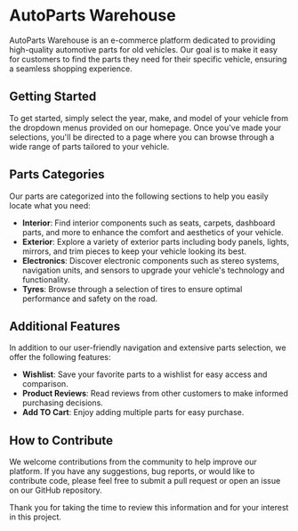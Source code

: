 # AutoParts Warehouse

AutoParts Warehouse is an e-commerce platform dedicated to providing high-quality automotive parts for old vehicles. Our goal is to make it easy for customers to find the parts they need for their specific vehicle, ensuring a seamless shopping experience.

## Getting Started

To get started, simply select the year, make, and model of your vehicle from the dropdown menus provided on our homepage. Once you've made your selections, you'll be directed to a page where you can browse through a wide range of parts tailored to your vehicle.

## Parts Categories

Our parts are categorized into the following sections to help you easily locate what you need:

- **Interior**: Find interior components such as seats, carpets, dashboard parts, and more to enhance the comfort and aesthetics of your vehicle.
- **Exterior**: Explore a variety of exterior parts including body panels, lights, mirrors, and trim pieces to keep your vehicle looking its best.
- **Electronics**: Discover electronic components such as stereo systems, navigation units, and sensors to upgrade your vehicle's technology and functionality.
- **Tyres**: Browse through a selection of tires to ensure optimal performance and safety on the road.

## Additional Features

In addition to our user-friendly navigation and extensive parts selection, we offer the following features:

- **Wishlist**: Save your favorite parts to a wishlist for easy access and comparison.
- **Product Reviews**: Read reviews from other customers to make informed purchasing decisions.
- **Add TO Cart**: Enjoy adding multiple parts for easy purchase.

## How to Contribute

We welcome contributions from the community to help improve our platform. If you have any suggestions, bug reports, or would like to contribute code, please feel free to submit a pull request or open an issue on our GitHub repository.



Thank you for taking the time to review this information and for your interest in this project.
